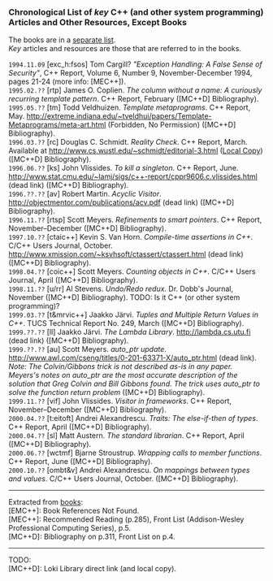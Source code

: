 ### __Chronological List of _key_ C++ (and other system programming) Articles and Other Resources, Except Books__
The books are in a [separate list](https://github.com/kuzminrobin/code_review_notes/blob/master/book_list.md).  
_Key_ articles and resources are those that are referred to in the books.  

`1994.11.09` [exc_h:fsos] Tom Cargill? _"Exception Handling: A False Sense of Security"_, C++ Report, Volume 6, Number 9, November-December 1994, pages 21-24 (more info: [MEC++]).  
`1995.02.??` [rtp] James O. Coplien. _The column without a name: A curiously recurring template pattern_. C++ Report, February ([MC++D] Bibliography).  
`1995.05.??` [tm] Todd Veldhuizen. _Template metaprograms_. C++ Report, May. http://extreme.indiana.edu/~tveldhui/papers/Template-Metaprograms/meta-art.html (Forbidden, No Permission) ([MC++D] Bibliography).  
`1996.03.??` [rc] Douglas C. Schmidt. _Reality Check_. C++ Report, March. Available at http://www.cs.wustl.edu/~schmidt/editorial-3.html ([Local Copy](https://github.com/kuzminrobin/code_review_notes/blob/master/local_copies/Reality_Check_Cpp_Report.html)) ([MC++D] Bibliography).  
`1996.06.??` [ks] John Vlissides. _To kill a singleton_. C++ Report, June. http://www.stat.cmu.edu/~lamj/sigs/c++-report/cppr9606.c.vlissides.html (dead link) ([MC++D] Bibliography).  
`1996.??.??` [av] Robert Martin. _Acyclic Visitor_. http://objectmentor.com/publications/acv.pdf (dead link) ([MC++D] Bibliography).  
`1996.11.??` [rtsp] Scott Meyers. _Refinements to smart pointers_. C++ Report, November–December ([MC++D] Bibliography).  
`1997.10.??` [ctaic++] Kevin S. Van Horn. _Compile-time assertions in C++_. C/C++ Users Journal, October. http://www.xmission.com/~ksvhsoft/ctassert/ctassert.html (dead link) ([MC++D] Bibliography).  
`1998.04.??` [coic++] Scott Meyers. _Counting objects in C++_. C/C++ Users Journal, April ([MC++D] Bibliography).  
`1998.11.??` [u/rr] Al Stevens. _Undo/Redo redux_. Dr. Dobb's Journal, November ([MC++D] Bibliography). TODO: Is it C++ (or other system programming)?   
`1999.03.??` [t&mrvic++] Jaakko Järvi. _Tuples and Multiple Return Values in C++_. TUCS Technical Report No. 249, March ([MC++D] Bibliography).  
`1999.??.??` [ll] Jaakko Järvi. _The Lambda Library_. http://lambda.cs.utu.fi (dead link) ([MC++D] Bibliography).  
`1999.??.??` [au] Scott Meyers. _auto_ptr update_. http://www.awl.com/cseng/titles/0-201-63371-X/auto_ptr.html (dead link). _Note: The Colvin/Gibbons trick is not described as-is in any paper. Meyers's notes on auto_ptr are the most accurate description of the solution that Greg Colvin and Bill Gibbons found. The trick uses auto_ptr to solve the function return problem_ ([MC++D] Bibliography).  
`1999.11.??` [vif] John Vlissides. _Visitor in frameworks_. C++ Report, November–December ([MC++D] Bibliography).  
`2000.04.??` [t:eitoft] Andrei Alexandrescu. _Traits: The else-if-then of types_. C++ Report, April ([MC++D] Bibliography).  
`2000.04.??` [sl] Matt Austern. _The standard librarian_. C++ Report, April ([MC++D] Bibliography).  
`2000.06.??` [wctmf] Bjarne Stroustrup. _Wrapping calls to member functions_. C++ Report, June ([MC++D] Bibliography).  
`2000.10.??` [ombt&v] Andrei Alexandrescu. _On mappings between types and values_. C/C++ Users Journal, October. ([MC++D] Bibliography).  

---
Extracted from [books](https://github.com/kuzminrobin/code_review_notes/blob/master/book_list.md):  
[EMC++]: Book References Not Found.  
[MEC++]: Recommended Reading (p.285), Front List (Addison-Wesley Professional Computing Series), p.5.  
[MC++D]: Bibliography on p.311, Front List on p.4.

---
TODO:  
[MC++D]: Loki Library direct link (and local copy).  
